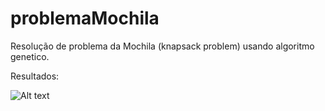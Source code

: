 # problemaMochila
Resolução de problema da Mochila (knapsack problem) usando algoritmo genetico.

Resultados:

![Alt text](images/img1.jpg?raw=true "Title")
